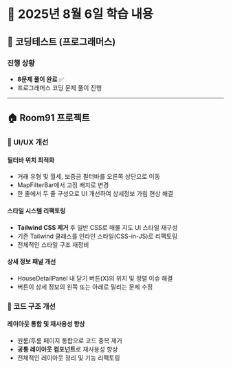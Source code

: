 # 📖 2025년 8월 6일 학습 내용

## 🎯 코딩테스트 (프로그래머스)

### 진행 상황
- **8문제 풀이 완료** ✅
- 프로그래머스 코딩 문제 풀이 진행

---

## 🏠 Room91 프로젝트

### 🎨 UI/UX 개선

#### 필터바 위치 최적화
- 거래 유형 및 월세, 보증금 필터바를 오른쪽 상단으로 이동
- MapFilterBar에서 고정 배치로 변경
- 한 줄에서 두 줄 구성으로 UI 개선하여 상세정보 가림 현상 해결

#### 스타일 시스템 리팩토링
- **Tailwind CSS 제거** 후 일반 CSS로 매물 지도 UI 스타일 재구성
- 기존 Tailwind 클래스를 인라인 스타일(CSS-in-JS)로 리팩토링
- 전체적인 스타일 구조 재정비

#### 상세 정보 패널 개선
- HouseDetailPanel 내 닫기 버튼(X)의 위치 및 정렬 이슈 해결
- 버튼이 상세 정보의 왼쪽 또는 아래로 밀리는 문제 수정

### 🧩 코드 구조 개선

#### 레이아웃 통합 및 재사용성 향상
- 원룸/투룸 페이지 통합으로 코드 중복 제거
- **공통 레이아웃 컴포넌트**로 재사용성 향상
- 전체적인 레이아웃 정리 및 기능 리팩토링